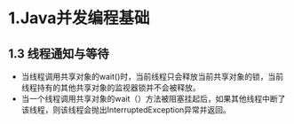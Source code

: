 # 1.Java并发编程基础

## 1.3 线程通知与等待

+ 当线程调用共享对象的wait()时，当前线程只会释放当前共享对象的锁，当前线程持有的其他共享对象的监视器锁并不会被释放。
+ 当一个线程调用共享对象的wait（）方法被阻塞挂起后，如果其他线程中断了该线程，则该线程会抛出InterruptedException异常并返回。